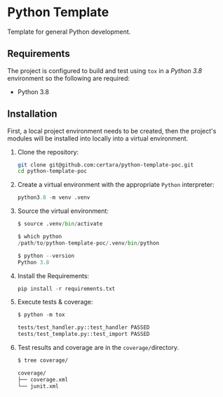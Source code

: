 # Python Template

Template for general Python development.

## Requirements

The project is configured to build and test using `tox` in a _Python 3.8_ environment so the following are required:

- Python 3.8

## Installation

First, a local project environment needs to be created, then the project's modules will be installed into locally into a virtual environment.

1. Clone the repository:

   ```sh
   git clone git@github.com:certara/python-template-poc.git
   cd python-template-poc
   ```

1. Create a virtual environment with the appropriate `Python` interpreter:

   ```python
   python3.8 -m venv .venv
   ```

1. Source the virtual environment:

   ```python
   $ source .venv/bin/activate

   $ which python
   /path/to/python-template-poc/.venv/bin/python

   $ python --version
   Python 3.8
   ```

1. Install the Requirements:

   ```python
   pip install -r requirements.txt
   ```

1. Execute tests & coverage:

   ```python
   $ python -m tox

   tests/test_handler.py::test_handler PASSED                               [ 50%]
   tests/test_template.py::test_import PASSED                               [100%]

   ```

1. Test results and coverage are in the `coverage/`directory.

   ```sh
   $ tree coverage/

   coverage/
   ├── coverage.xml
   └── junit.xml

   ```
